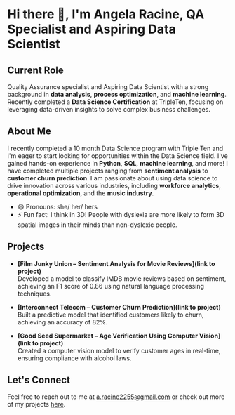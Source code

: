 # Hi there 👋, I'm Angela Racine, QA Specialist and Aspiring Data Scientist

## Current Role

Quality Assurance specialist and Aspiring Data Scientist with a strong background in **data analysis**, **process optimization**, and **machine learning**. Recently completed a **Data Science Certification** at TripleTen, focusing on leveraging data-driven insights to solve complex business challenges.

## About Me

I recently completed a 10 month Data Science program with Triple Ten and I'm eager to start looking for opportunities within the Data Science field. I've gained hands-on experience in **Python**, **SQL**, **machine learning**, and more! I have completed multiple projects ranging from **sentiment analysis** to **customer churn prediction**. I am passionate about using data science to drive innovation across various industries, including **workforce analytics**, **operational optimization**, and the **music industry**.

- 😄 Pronouns: she/ her/ hers
- ⚡ Fun fact: I think in 3D! People with dyslexia are more likely to form 3D spatial images in their minds than non-dyslexic people.

## Projects

- **[Film Junky Union – Sentiment Analysis for Movie Reviews](link to project)**  
   Developed a model to classify IMDB movie reviews based on sentiment, achieving an F1 score of 0.86 using natural language processing techniques.

- **[Interconnect Telecom – Customer Churn Prediction](link to project)**  
   Built a predictive model that identified customers likely to churn, achieving an accuracy of 82%.

- **[Good Seed Supermarket – Age Verification Using Computer Vision](link to project)**  
   Created a computer vision model to verify customer ages in real-time, ensuring compliance with alcohol laws.

## Let's Connect
Feel free to reach out to me at a.racine2255@gmail.com or check out more of my projects [here](https://github.com/arr225).

